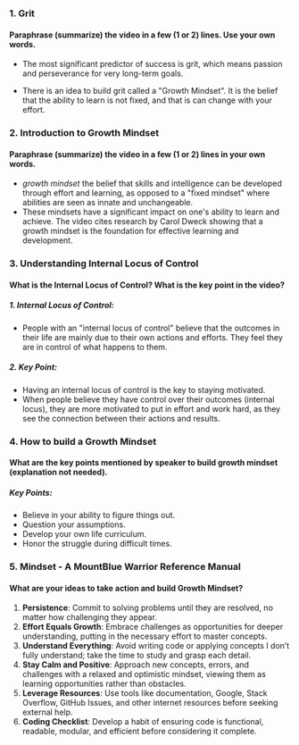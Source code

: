 ### 1. Grit

#### Paraphrase (summarize) the video in a few (1 or 2) lines. Use your own words.

- The most significant predictor of success is grit, which means passion and perseverance for very long-term goals.

- There is an idea to build grit called a "Growth Mindset". It is the belief that the ability to learn is not fixed, and that is can change with your effort.

### 2. Introduction to Growth Mindset

#### Paraphrase (summarize) the video in a few (1 or 2) lines in your own words.

- _growth mindset_ the belief that skills and intelligence can be developed through effort and learning, as opposed to a "fixed mindset" where abilities are seen as innate and unchangeable.
- These mindsets have a significant impact on one's ability to learn and achieve. The video cites research by Carol Dweck showing that a growth mindset is the foundation for effective learning and development.

### 3. Understanding Internal Locus of Control

#### What is the Internal Locus of Control? What is the key point in the video?

##### 1. Internal Locus of Control:

- People with an "internal locus of control" believe that the outcomes in their life are mainly due to their own actions and efforts. They feel they are in control of what happens to them.

##### 2. Key Point:

- Having an internal locus of control is the key to staying motivated.
- When people believe they have control over their outcomes (internal locus), they are more motivated to put in effort and work hard, as they see the connection between their actions and results.

### 4. How to build a Growth Mindset

#### What are the key points mentioned by speaker to build growth mindset (explanation not needed).

##### Key Points:

- Believe in your ability to figure things out.
- Question your assumptions.
- Develop your own life curriculum.
- Honor the struggle during difficult times.

### 5. Mindset - A MountBlue Warrior Reference Manual

#### What are your ideas to take action and build Growth Mindset?

1. **Persistence**: Commit to solving problems until they are resolved, no matter how challenging they appear.
2. **Effort Equals Growth**: Embrace challenges as opportunities for deeper understanding, putting in the necessary effort to master concepts.
3. **Understand Everything**: Avoid writing code or applying concepts I don’t fully understand; take the time to study and grasp each detail.
4. **Stay Calm and Positive**: Approach new concepts, errors, and challenges with a relaxed and optimistic mindset, viewing them as learning opportunities rather than obstacles.
5. **Leverage Resources**: Use tools like documentation, Google, Stack Overflow, GitHub Issues, and other internet resources before seeking external help.
6. **Coding Checklist**: Develop a habit of ensuring code is functional, readable, modular, and efficient before considering it complete.
